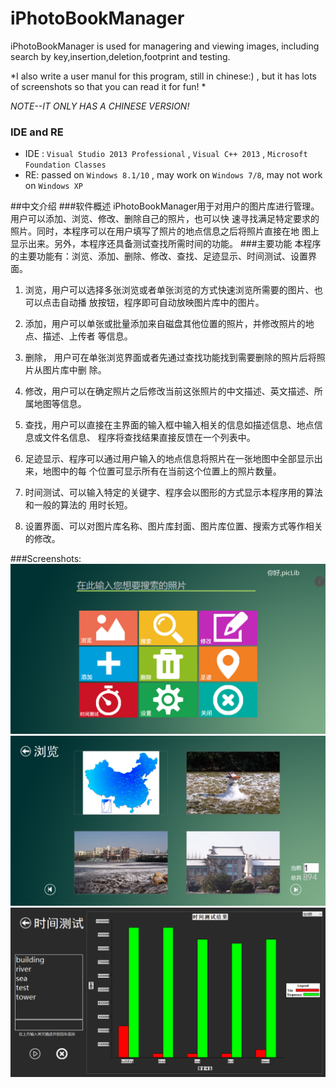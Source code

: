 # iPhotoBookManager
iPhotoBookManager is used for managering and viewing images, including search by key,insertion,deletion,footprint and testing.

*I also write a user manul for this program, still in chinese:) , but it has lots of screenshots so that you can read it for fun! *

*NOTE--IT ONLY HAS A CHINESE VERSION!*

### IDE and RE
- IDE : `Visual Studio 2013 Professional` , `Visual C++ 2013` , `Microsoft Foundation Classes`
- RE: passed on `Windows 8.1/10` , may work on `Windows 7/8`, may not work on `Windows XP`

##中文介绍
###软件概述
iPhotoBookManager用于对用户的图片库进行管理。用户可以添加、浏览、修改、删除自己的照片，也可以快
速寻找满足特定要求的照片。同时，本程序可以在用户填写了照片的地点信息之后将照片直接在地
图上显示出来。另外，本程序还具备测试查找所需时间的功能。
###主要功能
本程序的主要功能有：浏览、添加、删除、修改、查找、足迹显示、时间测试、设置界面。

1. 浏览，用户可以选择多张浏览或者单张浏览的方式快速浏览所需要的图片、也可以点击自动播
放按钮，程序即可自动放映图片库中的图片。

2. 添加，用户可以单张或批量添加来自磁盘其他位置的照片，并修改照片的地点、描述、上传者
等信息。

3.  删除， 用户可在单张浏览界面或者先通过查找功能找到需要删除的照片后将照片从图片库中删
除。

4. 修改，用户可以在确定照片之后修改当前这张照片的中文描述、英文描述、所属地图等信息。

5. 查找，用户可以直接在主界面的输入框中输入相关的信息如描述信息、地点信息或文件名信息、
程序将查找结果直接反馈在一个列表中。

6. 足迹显示、程序可以通过用户输入的地点信息将照片在一张地图中全部显示出来，地图中的每
个位置可显示所有在当前这个位置上的照片数量。

7. 时间测试、可以输入特定的关键字、程序会以图形的方式显示本程序用的算法和一般的算法的
用时长短。

8. 设置界面、可以对图片库名称、图片库封面、图片库位置、搜索方式等作相关的修改。

###Screenshots:
![image](https://github.com/KaitoHH/iPhotoBookManager/blob/master/s01.png)
![image](https://github.com/KaitoHH/iPhotoBookManager/blob/master/s02.png)
![image](https://github.com/KaitoHH/iPhotoBookManager/blob/master/s03.png)